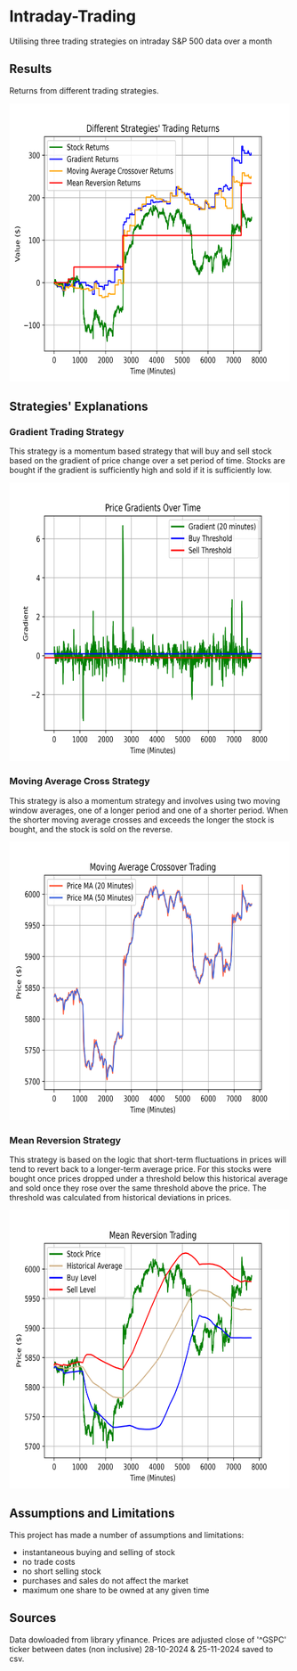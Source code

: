# Intraday-Trading
Utilising three trading strategies on intraday S&P 500 data over a month

## Results
Returns from different trading strategies.

<img src="visualisations/Trading Returns.png" alt="alt text" width="700" height="500">

## Strategies' Explanations
### Gradient Trading Strategy
This strategy is a momentum based strategy that will buy and sell stock based on the gradient of price change over a set period of time. Stocks are bought if the gradient is sufficiently high and sold if it is sufficiently low.

<img src="visualisations/Gradient Trading Gradients.png" alt="alt text" width="700" height="500">

### Moving Average Cross Strategy
This strategy is also a momentum strategy and involves using two moving window averages, one of a longer period and one of a shorter period. When the shorter moving average crosses and exceeds the longer the stock is bought, and the stock is sold on the reverse.

<img src="visualisations/Moving Average Crossover Trading.png" alt="alt text" width="700" height="500">

### Mean Reversion Strategy
This strategy is based on the logic that short-term fluctuations in prices will tend to revert back to a longer-term average price. For this stocks were bought once prices dropped under a threshold below this historical average and sold once they rose over the same threshold above the price. The threshold was calculated from historical deviations in prices.

<img src="visualisations/Mean Reversion Trading.png" alt="alt text" width="700" height="500">

## Assumptions and Limitations
This project has made a number of assumptions and limitations:

- instantaneous buying and selling of stock
- no trade costs
- no short selling stock
- purchases and sales do not affect the market
- maximum one share to be owned at any given time

## Sources
Data dowloaded from library yfinance. Prices are adjusted close of '^GSPC' ticker between dates (non inclusive) 28-10-2024 & 25-11-2024 saved to csv.

